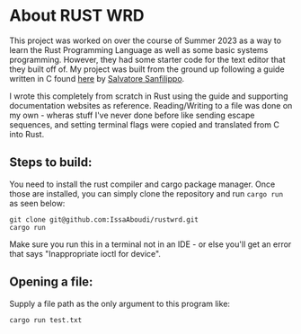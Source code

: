 # About RUST WRD

This project was worked on over the course of Summer 2023 as a way to learn the Rust Programming Language
as well as some basic systems programming. However, they had some starter code for the text editor
that they built off of. My project was built from the ground up following a guide written in C
found [here](https://viewsourcecode.org/snaptoken/kilo/index.html) by [Salvatore Sanfilippo](https://github.com/antirez).

I wrote this completely from scratch in Rust using the guide and supporting documentation websites as reference.
Reading/Writing to a file was done on my own - wheras stuff I've never done before like sending escape sequences,
and setting terminal flags were copied and translated from C into Rust.

## Steps to build:

You need to install the rust compiler and cargo package manager. Once those are installed, you can simply
clone the repository and run `cargo run` as seen below:

```shell
git clone git@github.com:IssaAboudi/rustwrd.git
cargo run
```

Make sure you run this in a terminal not in an IDE - or else you'll
get an error that says "Inappropriate ioctl for device".

## Opening a file:

Supply a file path as the only argument to this program like:

```shell
cargo run test.txt
```